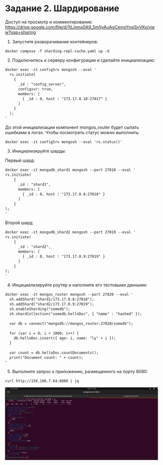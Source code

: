 # Задание 2. Шардирование

Доступ на просмотр и комментирование:
https://drive.google.com/file/d/1tLimns0A9_5m1iyAuAgCemsYnsjSvVKv/view?usp=sharing

1. Запустите разворачивание контейнеров:

```
docker compose -f sharding-repl-cache.yaml up -d
```

2. Подключитесь к серверу конфигурации и сделайте инициализацию:

```
docker exec -it configSrv mongosh --eval '
  rs.initiate(
    {
      _id : "config_server",
      configsvr: true,
      members: [
        { _id : 0, host : "173.17.0.10:27017" }
      ]
    }
  );
'
```

До этой инициализации компонент mongos_router будет сыпать ошибками в логах.
Чтобы посмотреть статус можно выполнить:
```
docker exec -it configSrv mongosh --eval 'rs.status()'
```

3. Инициализируйте шарды:

Первый шард:
```
docker exec -it mongodb_shard1 mongosh --port 27018 --eval '
rs.initiate(
    {
      _id : "shard1",
      members: [
        { _id : 0, host : "173.17.0.8:27018" }
      ]
    }
);
'
```

Второй шард:
```
docker exec -it mongodb_shard2 mongosh --port 27019 --eval '
rs.initiate(
    {
      _id : "shard2",
      members: [
        { _id : 0, host : "173.17.0.9:27019" }
      ]
    }
);
'
```

4. Инцициализируйте роутер и наполните его тестовыми данными:

```
docker exec -it mongos_router mongosh --port 27020 --eval '
  sh.addShard("shard1/173.17.0.8:27018");
  sh.addShard("shard2/173.17.0.9:27019");
  sh.enableSharding("somedb");
  sh.shardCollection("somedb.helloDoc", { "name" : "hashed" });

  var db = connect("mongodb://mongos_router:27020/somedb");

  for (var i = 0; i < 1000; i++) {
    db.helloDoc.insert({ age: i, name: "ly" + i });
  }

  var count = db.helloDoc.countDocuments();
  print("Document count: " + count);
'

```

5. Выполните запрос к приложению, размещенного на порту 8080:

```
curl http://158.160.7.64:8080 | jq
```

![](1.png)